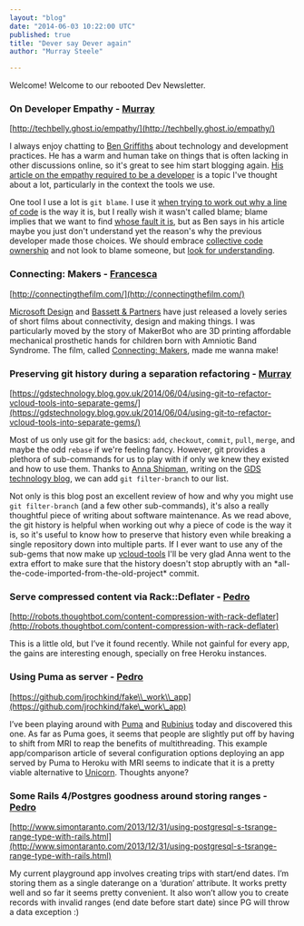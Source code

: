 ```yaml
---
layout: "blog"
date: "2014-06-03 10:22:00 UTC"
published: true
title: "Dever say Dever again"
author: "Murray Steele"

---
```


Welcome! Welcome to our rebooted Dev Newsletter.  ### On Developer Empathy - [Murray](http://www.unboxedconsulting.com/people/murray-steele)  [http://techbelly.ghost.io/empathy/](http://techbelly.ghost.io/empathy/)  I always enjoy chatting to [Ben Griffiths](https://twitter.com/beng) about technology and development practices. He has a warm and human take on things that is often lacking in other discussions online, so it's great to see him start blogging again. [His article on the empathy required to be a developer](http://techbelly.ghost.io/empathy/) is a topic I've thought about a lot, particularly in the context the tools we use.   One tool I use a lot is ``git blame``. I use it [when trying to work out why a line of code](http://mislav.uniqpath.com/2014/02/hidden-documentation/) is the way it is, but I really wish it wasn't called blame; blame implies that we want to find [whose fault it is](https://twitter.com/search?q=git%20blame%20punch), but as Ben says in his article maybe you just don't understand yet the reason's why the previous developer made those choices. We should embrace [collective code ownership](http://www.extremeprogramming.org/rules/collective.html) and not look to blame someone, but [look for understanding](https://twitter.com/srbaker/status/445227065630277632).  ### Connecting: Makers - [Francesca](http://www.unboxedconsulting.com/people/francesca-granato)  [http://connectingthefilm.com/](http://connectingthefilm.com/)  [Microsoft Design](http://www.microsoft.com/design/) and [Bassett & Partners](http://www.bassett.tv/about/) have just released a lovely series of short films about connectivity, design and making things. I was particularly moved by the story of MakerBot who are 3D printing affordable mechanical prosthetic hands for children born with Amniotic Band Syndrome. The film, called [Connecting: Makers](https://vimeo.com/96699192), made me wanna make!  ### Preserving git history during a separation refactoring - [Murray](http://www.unboxedconsulting.com/people/murray-steele)  [https://gdstechnology.blog.gov.uk/2014/06/04/using-git-to-refactor-vcloud-tools-into-separate-gems/](https://gdstechnology.blog.gov.uk/2014/06/04/using-git-to-refactor-vcloud-tools-into-separate-gems/)  Most of us only use git for the basics: ``add``, ``checkout``, ``commit``, ``pull``, ``merge``, and maybe the odd ``rebase`` if we're feeling fancy. However, git provides a plethora of sub-commands for us to play with if only we knew they existed and how to use them. Thanks to [Anna Shipman](http://www.annashipman.co.uk/), writing on the [GDS technology blog](https://gdstechnology.blog.gov.uk/), we can add ``git filter-branch`` to our list.  Not only is this blog post an excellent review of how and why you might use ``git filter-branch`` (and a few other sub-commands), it's also a really thoughtful piece of writing about software maintenance. As we read above, the git history is helpful when working out why a piece of code is the way it is, so it's useful to know how to preserve that history even while breaking a single repository down into multiple parts. If I ever want to use any of the sub-gems that now make up [vcloud-tools](https://github.com/alphagov/vcloud-tools) I'll be very glad Anna went to the extra effort to make sure that the history doesn't stop abruptly with an \*all-the-code-imported-from-the-old-project\* commit.  ### Serve compressed content via Rack::Deflater - [Pedro](http://www.unboxedconsulting.com/people/pedro-moreira)  [http://robots.thoughtbot.com/content-compression-with-rack-deflater](http://robots.thoughtbot.com/content-compression-with-rack-deflater)  This is a little old, but I’ve it found recently. While not gainful for every app, the gains are interesting enough, specially on free Heroku instances.  ### Using Puma as server - [Pedro](http://www.unboxedconsulting.com/people/pedro-moreira)  [https://github.com/jrochkind/fake\\_work\\_app](https://github.com/jrochkind/fake\_work\_app)  I’ve been playing around with [Puma](http://puma.io/) and [Rubinius](http://rubini.us/) today and discovered this one. As far as Puma goes, it seems that people are slightly put off by having to shift from MRI to reap the benefits of multithreading. This example app/comparison article of several configuration options deploying an app served by Puma to Heroku with MRI seems to indicate that it is a pretty viable alternative to [Unicorn](http://unicorn.bogomips.org/). Thoughts anyone?  ### Some Rails 4/Postgres goodness around storing ranges - [Pedro](http://www.unboxedconsulting.com/people/pedro-moreira)  [http://www.simontaranto.com/2013/12/31/using-postgresql-s-tsrange-range-type-with-rails.html](http://www.simontaranto.com/2013/12/31/using-postgresql-s-tsrange-range-type-with-rails.html)  My current playground app involves creating trips with start/end dates. I’m storing them as a single daterange on a ‘duration’ attribute. It works pretty well and so far it seems pretty convenient. It also won’t allow you to create records with invalid ranges (end date before start date) since PG will throw a data exception :)


